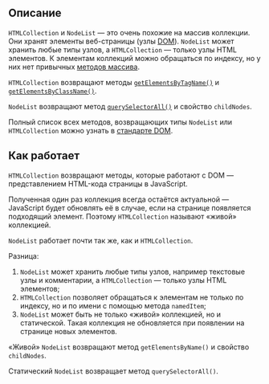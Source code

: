 ## Описание
`HTMLCollection` и `NodeList` — это очень похожие на массив коллекции. Они хранят элементы веб-страницы (узлы [DOM](https://doka.guide/js/dom/)). `NodeList` может хранить любые типы узлов, а `HTMLCollection` — только узлы HTML элементов. К элементам коллекций можно обращаться по индексу, но у них нет привычных [методов массива](https://doka.guide/js/arrays/).

`HTMLCollection` возвращают методы [`getElementsByTagName()`](https://doka.guide/js/getelementsbytagname/) и [`getElementsByClassName()`](https://doka.guide/js/getelementsbyclassname/).

`NodeList` возвращают метод [`querySelectorAll()`](https://doka.guide/js/query-selector-all/) и свойство `childNodes`.

Полный список всех методов, возвращающих типы `NodeList` или `HTMLCollection` можно узнать в [стандарте DOM](https://dom.spec.whatwg.org/#document).

## Как работает
`HTMLCollection` возвращают методы, которые работают с DOM — представлением HTML-кода страницы в JavaScript.

Полученная один раз коллекция всегда остаётся актуальной — JavaScript будет обновлять её в случае, если на странице появляется подходящий элемент. Поэтому `HTMLCollection` называют «живой» коллекцией.


`NodeList` работает почти так же, как и `HTMLCollection`.

Разница:
1. `NodeList` может хранить любые типы узлов, например текстовые узлы и комментарии, а `HTMLCollection` — только узлы HTML элементов;
2. `HTMLCollection` позволяет обращаться к элементам не только по индексу, но и по имени с помощью метода `namedItem`;
3. `NodeList` может быть не только «живой» коллекцией, но и статической. Такая коллекция не обновляется при появлении на странице новых элементов.

«Живой» `NodeList` возвращают метод `getElementsByName()` и свойство `childNodes`.

Статический `NodeList` возвращает метод `querySelectorAll()`.